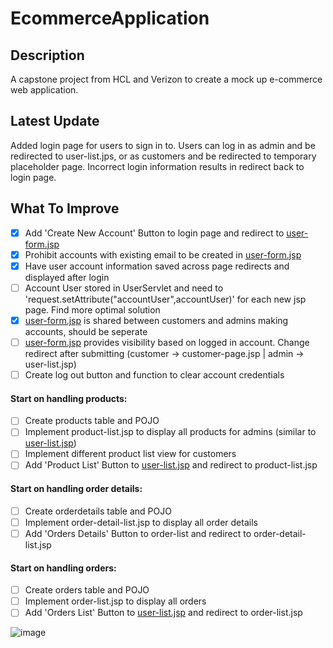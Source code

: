 # EcommerceApplication
## Description
A capstone project from HCL and Verizon to create a mock up e-commerce web application. 
## Latest Update
Added login page for users to sign in to. Users can log in as admin and be redirected to user-list.jps,
or as customers and be redirected to temporary placeholder page. Incorrect login information results in redirect back to login page.
## What To Improve
- [x] Add 'Create New Account' Button to login page and redirect to [user-form.jsp](/WebContent/user-form.jsp)
- [x] Prohibit accounts with existing email to be created in [user-form.jsp](/WebContent/user-form.jsp)
- [x] Have user account information saved across page redirects and displayed after login
- [ ] Account User stored in UserServlet and need to 'request.setAttribute("accountUser",accountUser)' for each new jsp page. Find more optimal solution  
- [x] [user-form.jsp](/WebContent/user-form.jsp) is shared between customers and admins making accounts, should be seperate
- [ ] [user-form.jsp](/WebContent/user-form.jsp) provides visibility based on logged in account. Change redirect after submitting (customer -> customer-page.jsp | admin -> user-list.jsp)
- [ ] Create log out button and function to clear account credentials
#### Start on handling products:
- [ ] Create products table and POJO
- [ ] Implement product-list.jsp to display all products for admins (similar to [user-list.jsp](/WebContent/user-list.jsp))
- [ ] Implement different product list view for customers
- [ ] Add 'Product List' Button to [user-list.jsp](/WebContent/user-list.jsp) and redirect to product-list.jsp
#### Start on handling order details:
- [ ] Create orderdetails table and POJO
- [ ] Implement order-detail-list.jsp to display all order details
- [ ] Add 'Orders Details' Button to order-list and redirect to order-detail-list.jsp
#### Start on handling orders:
- [ ] Create orders table and POJO
- [ ] Implement order-list.jsp to display all orders
- [ ] Add 'Orders List' Button to [user-list.jsp](/WebContent/user-list.jsp) and redirect to order-list.jsp

![image](https://user-images.githubusercontent.com/72631106/177692494-c1110d05-a230-441d-88e2-43facbbf8cf3.png)


